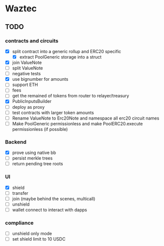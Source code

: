 # Waztec

## TODO

### contracts and circuits

- [x] split contract into a generic rollup and ERC20 specific
  - [x] extract PoolGeneric storage into a struct
- [x] join ValueNote
- [ ] split ValueNote
- [ ] negative tests
- [x] use bignumber for amounts
- [ ] support ETH
- [ ] fees
- [ ] get the remained of tokens from router to relayer/treasury
- [x] PublicInputsBuilder
- [ ] deploy as proxy
- [ ] test contracts with larger token amounts
- [ ] Rename ValueNote to Erc20Note and namespace all erc20 circuit names
- [ ] Make PoolGeneric permissionless and make PoolERC20.execute permissionless (if possible)

### Backend

- [x] prove using native bb
- [ ] persist merkle trees
- [ ] return pending tree roots

### UI

- [x] shield
- [ ] transfer
- [ ] join (maybe behind the scenes, multicall)
- [ ] unshield
- [ ] wallet connect to interact with dapps

### compliance

- [ ] unshield only mode
- [ ] set shield limit to 10 USDC
